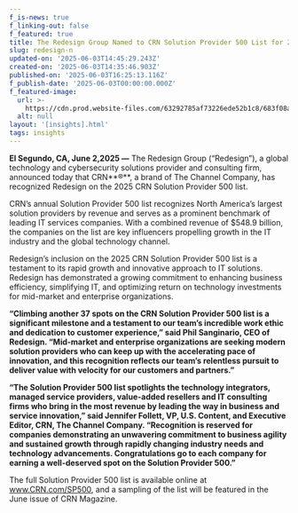 ```yaml
---
f_is-news: true
f_linking-out: false
f_featured: true
title: The Redesign Group Named to CRN Solution Provider 500 List for 2025
slug: redesign-n
updated-on: '2025-06-03T14:45:29.243Z'
created-on: '2025-06-03T14:35:46.903Z'
published-on: '2025-06-03T16:25:13.116Z'
f_publish-date: '2025-06-03T00:00:00.000Z'
f_featured-image:
  url: >-
    https://cdn.prod.website-files.com/63292785af73226ede52b1c8/683f08a5d0cbbedbd6ad7ea4_CRN%20SP%20500_WebNews.avif
  alt: null
layout: '[insights].html'
tags: insights
---
```


**El Segundo, CA, June 2,2025 —** The Redesign Group (“Redesign”), a global technology and cybersecurity solutions provider and consulting firm, announced today that CRN**®**, a brand of The Channel Company, has recognized Redesign on the 2025 CRN Solution Provider 500 list.  

CRN’s annual Solution Provider 500 list recognizes North America’s largest solution providers by revenue and serves as a prominent benchmark of leading IT services companies. With a combined revenue of $548.9 billion, the companies on the list are key influencers propelling growth in the IT industry and the global technology channel.

Redesign’s inclusion on the 2025 CRN Solution Provider 500 list is a testament to its rapid growth and innovative approach to IT solutions. Redesign has demonstrated a growing commitment to enhancing business efficiency, simplifying IT, and optimizing return on technology investments for mid-market and enterprise organizations. 

**“Climbing another 37 spots on the CRN Solution Provider 500 list is a significant milestone and a testament to our team’s incredible work ethic and dedication to customer experience,” said Phil Sanginario, CEO of Redesign. “Mid-market and enterprise organizations are seeking modern solution providers who can keep up with the accelerating pace of innovation, and this recognition reflects our team’s relentless pursuit to deliver value with velocity for our customers and partners.”** 

**“The Solution Provider 500 list spotlights the technology integrators, managed service providers, value-added resellers and IT consulting firms who bring in the most revenue by leading the way in business and service innovation,” said Jennifer Follett, VP, U.S. Content, and Executive Editor, CRN, The Channel Company. “Recognition is reserved for companies demonstrating an unwavering commitment to business agility and sustained growth through rapidly changing industry needs and technology advancements. Congratulations go to each company for earning a well-deserved spot on the Solution Provider 500.”**   

The full Solution Provider 500 list is available online at www.CRN.com/SP500, and a sampling of the list will be featured in the June issue of CRN Magazine.
